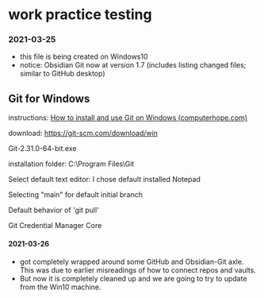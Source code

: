 # work practice testing
### 2021-03-25
- this file is being created on Windows10
- notice: Obsidian Git now at version 1.7 (includes listing changed files; similar to GitHub desktop)

## Git for Windows

instructions: [How to install and use Git on Windows (computerhope.com)](https://www.computerhope.com/issues/ch001927.htm)

download: https://git-scm.com/download/win


Git-2.31.0-64-bit.exe

installation folder: C:\Program Files\Git

Select default text editor: I chose default installed Notepad

Selecting "main" for default initial branch

Default behavior of 'git pull'

Git Credential Manager Core


#### 2021-03-26
- got completely wrapped around some GitHub and Obsidian-Git axle. This was due to earlier misreadings of how to connect repos and vaults.
- But now it is completely cleaned up and we are going to try to update from the Win10 machine.

